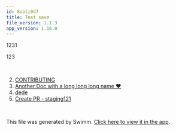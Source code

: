 ```yaml
---
id: 8ubli0d7
title: Test save
file_version: 1.1.3
app_version: 1.16.0
---
```


<!-- Intro - Do not remove this comment -->
1231

123

<br/>

<!-- Steps - Do not remove this comment -->
2. [CONTRIBUTING](contributing.593oz.sw.md)
3. [Another Doc with a long long long name ❤️](another-doc-with-a-long-long-long-name.9yzmm5UcTxNYLjrG8XAF.sw.md)
4. [dede](dede.v80wt.pl.sw.md)
5. [Create PR - staging121](create-pr-staging121.42oy5.sw.md)


<br/>

This file was generated by Swimm. [Click here to view it in the app](http://localhost:5000/repos/Z2l0aHViJTNBJTNBc3ItZXh0ZW5zaW9uJTNBJTNBZG91ZWs=/playlists/8ubli0d7).
